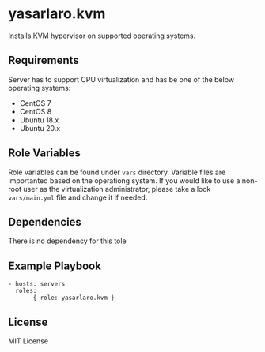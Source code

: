yasarlaro.kvm
=========

Installs KVM hypervisor on supported operating systems.

Requirements
------------

Server has to support CPU virtualization and has be one of the below operating systems:
 - CentOS 7
 - CentOS 8
 - Ubuntu 18.x
 - Ubuntu 20.x

Role Variables
--------------

Role variables can be found under `vars` directory. Variable files are importanted based on the operationg system. If you would like to use a non-root user as the virtualization administrator, please take a look `vars/main.yml` file and change it if needed.

Dependencies
------------

There is no dependency for this tole

Example Playbook
----------------

    - hosts: servers
      roles:
         - { role: yasarlaro.kvm }

License
-------

MIT License
